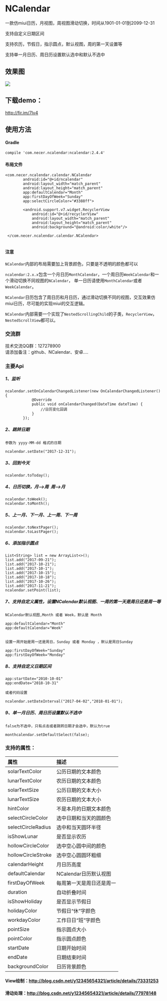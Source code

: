 # NCalendar
一款仿miui日历，月视图，周视图滑动切换，时间从1901-01-01到2099-12-31

支持自定义日期区间

支持农历，节假日，指示圆点，默认视图，周的第一天设置等

支持单一月日历、周日历设置默认选中和默认不选中


## 效果图

![](https://github.com/yannecer/NCalendar/blob/master/app/ncalendar3.gif)

## 下载demo：
http://fir.im/7lv4

## 使用方法

#### Gradle
```
compile 'com.necer.ncalendar:ncalendar:2.4.4'
```


#### 布局文件

```
<com.necer.ncalendar.calendar.NCalendar
        android:id="@+id/ncalendar"
        android:layout_width="match_parent"
        android:layout_height="match_parent"
        app:defaultCalendar="Month"
        app:firstDayOfWeek="Sunday"
        app:selectCircleColor="#3388ff">

        <android.support.v7.widget.RecyclerView
            android:id="@+id/recyclerView"
            android:layout_width="match_parent"
            android:layout_height="match_parent"
            android:background="@android:color/white"/>

 </com.necer.ncalendar.calendar.NCalendar>
       

```
#### 注意

```NCalendar```内部的布局需要加上背景颜色，只要是不透明的颜色都可以

```ncalendar:2.x.x```包含一个月日历```MonthCalendar```，一个周日历```WeekCalendar```和一个滑动切换不同视图的```NCalendar```，
单一日历请使用```MonthCalendar```或者```WeekCalendar```。

```NCalendar```日历包含了周日历和月日历，通过滑动切换不同的视图，交互效果仿miui日历，尽可能的实现miui的交互逻辑。

```NCalendar```内部需要一个实现了```NestedScrollingChild```的子类，```RecyclerView```，```NestedScrollView```都可以。



### 交流群

技术交流QQ群：127278900<br/>请添加备注：github、NCalendar、安卓....





### 主要Api


##### 1、监听
```
ncalendar.setOnCalendarChangedListener(new OnCalendarChangedListener() {
            @Override
            public void onCalendarChanged(DateTime dateTime) {
                //日历变化回调
            }
        });
```

##### 2、跳转日期
```
参数为 yyyy-MM-dd 格式的日期

ncalendar.setDate("2017-12-31"); 
```
##### 3、回到今天
```
ncalendar.toToday(); 
```

##### 4、日历切换，月-->周  周-->月
```
ncalendar.toWeek();
ncalendar.toMonth();
```
##### 5、上一月、下一月、上一周、下一周
```
ncalendar.toNextPager();
ncalendar.toLastPager();

```

##### 6、添加指示圆点
```
List<String> list = new ArrayList<>();
list.add("2017-09-21");
list.add("2017-10-21");
list.add("2017-10-1");
list.add("2017-10-15");
list.add("2017-10-18");
list.add("2017-10-26");
list.add("2017-11-21");
ncalendar.setPoint(list);

```
##### 7、支持自定义属性，设置NCalendar默认视图、一周的第一天是周日还是周一等
```
NCalendar默认视图,Month 或者 Week，默认是 Month

app:defaultCalendar="Month"
app:defaultCalendar="Week"


设置一周开始是周一还是周日，Sunday 或者 Monday ，默认是周日Sunday

app:firstDayOfWeek="Sunday"
app:firstDayOfWeek="Monday" 

```

##### 8、支持自定义日期区间
```
app:startDate="2010-10-01"
app:endDate="2018-10-31"

或者代码设置

ncalendar.setDateInterval("2017-04-02","2018-01-01");
```


##### 9、单一月日历、周日历设置默认不选中
```
false为不选中，只有点击或者跳转日期才会选中，默认为true

monthcalendar.setDefaultSelect(false);
```



### 支持的属性：


| 属性| 描述|
|:---|:---|
| solarTextColor| 公历日期的文本颜色 |
| lunarTextColor| 农历日期的文本颜色 |
| solarTextSize| 公历日期的文本大小 |
| lunarTextSize| 农历日期的文本大小 |
| hintColor|不是本月的日期文本颜色 |
| selectCircleColor| 选中日期和当天的圆颜色 |
| selectCircleRadius| 选中和当天圆环半径 |
| isShowLunar| 是否显示农历 |
| hollowCircleColor| 选中空心圆中间的颜色|
| hollowCircleStroke| 选中空心圆圆环粗细 |
| calendarHeight|月日历高度 |
| defaultCalendar|NCalendar日历默认视图|
| firstDayOfWeek|每周第一天是周日还是周一|
| duration|自动折叠时间|
| isShowHoliday|是否显示节假日|
| holidayColor|节假日“休”字颜色|
| workdayColor|工作日日“班”字颜色|
| pointSize|指示圆点大小|
| pointColor|指示圆点颜色|
| startDate|日期开始时间|
| endDate|日期结束时间|
| backgroundColor|日历背景颜色|


#### View绘制：http://blog.csdn.net/y12345654321/article/details/73331253
#### 滑动处理：http://blog.csdn.net/y12345654321/article/details/77978148

